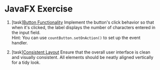 # JavaFX Exercise

1. [task][Button Functionality](testInput())
   Implement the button's click behavior so that when it's clicked, the label displays the number of characters entered in the input field.  
   Hint: You can use `countButton.setOnAction()` to set up the event handler.

2. [task][Consistent Layout](testLayout())
   Ensure that the overall user interface is clean and visually consistent. All elements should be neatly aligned vertically for a tidy look.
